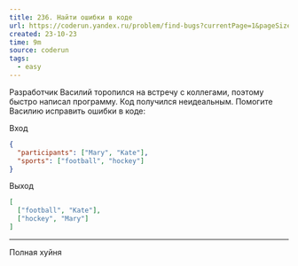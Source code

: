 ```yaml
---
title: 236. Найти ошибки в коде
url: https://coderun.yandex.ru/problem/find-bugs?currentPage=1&pageSize=10&tag=first_2023_frontend&rowNumber=9
created: 23-10-23
time: 9m
source: coderun
tags:
  - easy
---
```


Разработчик Василий торопился на встречу с коллегами, поэтому быстро написал программу. Код получился неидеальным. Помогите Василию исправить ошибки в коде:

Вход

```json
{
  "participants": ["Mary", "Kate"],
  "sports": ["football", "hockey"]
}
```

Выход

```json
[
  ["football", "Kate"],
  ["hockey", "Mary"]
]
```

---

Полная хуйня
